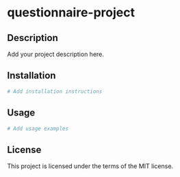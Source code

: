 # questionnaire-project

## Description
Add your project description here.

## Installation
```bash
# Add installation instructions
```

## Usage
```bash
# Add usage examples
```

## License
This project is licensed under the terms of the MIT license.
